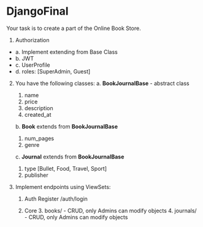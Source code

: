 # DjangoFinal

Your task is to create a part of the Online Book Store.

1. Authorization
  * a. Implement extending from Base Class
  * b. JWT
  * c. UserProfile
  * d. roles: [SuperAdmin, Guest]

2. You have the following classes:
   a. **BookJournalBase** - abstract class
   1. name
   2. price 
   3. description
   4. created_at
   
   b. **Book** extends from **BookJournalBase** 
   1. num_pages
   2. genre
   
   c. **Journal** extends from **BookJournalBase** 
   1. type [Bullet, Food, Travel, Sport]
   2. publisher
   
3. Implement endpoints using ViewSets:
   1. Auth Register
   /auth/login
   
   2. Core
      3. books/ - CRUD, only Admins can modify objects
      4. journals/ - CRUD, only Admins can modify objects
